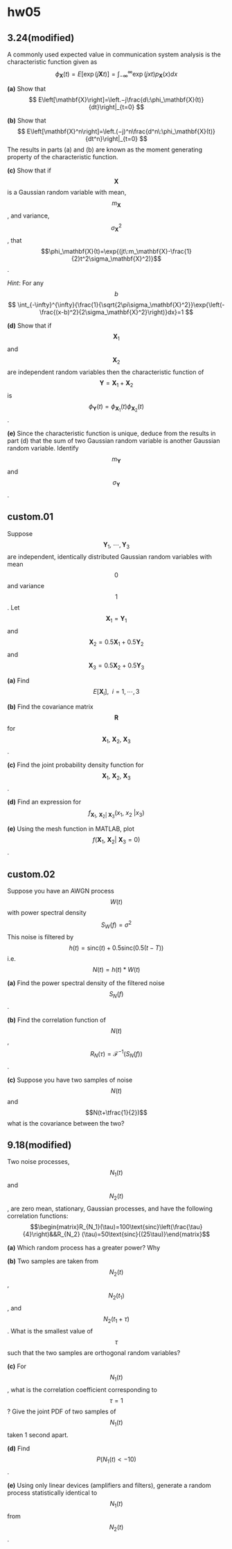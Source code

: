 # hw05

## 3.24(modified)
A commonly used expected value in communication system analysis is the characteristic function given as
$$\phi_{\mathbf{X}}(t)=E\left[\exp{(j\mathbf{X}t)}\right]=\int_{-\infty}^{\infty}{ \exp{(jxt)}p_\mathbf{X}(x)dx}$$

**(a)** Show that
$$
E\left[\mathbf{X}\right]=\left.−j\frac{d\:\phi_\mathbf{X}(t)}{dt}\right|_{t=0}
$$

**(b)** Show that
$$
E\left[\mathbf{X}^n\right]=\left.(−j)^n\frac{d^n\:\phi_\mathbf{X}(t)}{dt^n}\right|_{t=0}
$$
The results in parts (a) and (b) are known as the moment generating property of the characteristic function.

**(c)** Show that if $$\mathbf{X}$$ is a Gaussian random variable with mean, $$m_\mathbf{X}$$ , and variance, $$\sigma_\mathbf{X}^2$$, that $$\phi_\mathbf{X}(t)=\exp{(jt\:m_\mathbf{X}-\frac{1}{2}t^2\sigma_\mathbf{X}^2)}$$.

*Hint*: For any $$b$$
$$
\int_{-\infty}^{\infty}{\frac{1}{\sqrt{2\pi\sigma_\mathbf{X}^2}}\exp{\left(-\frac{(x-b)^2}{2\sigma_\mathbf{X}^2}\right)}dx}=1
$$

**(d)** Show that if $$\mathbf{X}_1$$ and $$\mathbf{X}_2$$ are independent random variables then the characteristic function of $$\mathbf{Y}=\mathbf{X}_1+\mathbf{X}_2$$ is $$\phi_{\mathbf{Y}}(t)=\phi_{\mathbf{X}_1}(t)\phi_{\mathbf{X}_2}(t)$$.

**(e)** Since the characteristic function is unique, deduce from the results in part (d) that the sum of two Gaussian random variable is another Gaussian random variable. Identify $$m_\mathbf{Y}$$ and $$\sigma_\mathbf{Y}$$.


## custom.01
Suppose $$\mathbf{Y}_1,\:\cdots,\mathbf{Y}_3$$ are independent, identically distributed Gaussian random variables with mean $$0$$ and variance $$1$$. Let $$\mathbf{X}_1=\mathbf{Y}_1$$ and $$\mathbf{X}_2=0.5\mathbf{X}_1+0.5\mathbf{Y}_2$$ and $$\mathbf{X}_3=0.5\mathbf{X}_2+0.5\mathbf{Y}_3$$

**(a)** Find $$E\left[\mathbf{X}_i\right],\:\:i=1,\cdots,3$$

**(b)** Find the covariance matrix $$\mathbf{R}$$ for $$\mathbf{X}_1,\:\mathbf{X}_2,\:\mathbf{X}_3$$.

**(c)** Find the joint probability density function for $$\mathbf{X}_1,\:\mathbf{X}_2,\:\mathbf{X}_3$$.

**(d)** Find an expression for $$f_{\mathbf{X}_1,\:\mathbf{X}_2|\:\mathbf{X}_3}(x_1,\:x_2\:|x_3)$$

**(e)** Using the mesh function in MATLAB, plot $$f(\mathbf{X}_1,\:\mathbf{X}_2|\:\mathbf{X}_3=0)$$.


## custom.02
Suppose you have an AWGN process $$W(t)$$ with power spectral density $$S_W(f)=\sigma^2$$ This noise is filtered by $$h(t)=\text{sinc}{(t)}+0.5\text{sinc}{(0.5(t −T))}$$ i.e. $$N(t)=h(t)*W(t)$$

**(a)** Find the power spectral density of the filtered noise $$S_N(f)$$.

**(b)** Find the correlation function of $$N(t)$$, $$R_N(\tau)=\mathcal{F}^{-1}(S_N(f))$$.

**(c)** Suppose you have two samples of noise $$N(t)$$ and $$N(t+\tfrac{1}{2})$$ what is the covariance between the two?


## 9.18(modified)
Two noise processes, $$N_1(t)$$ and $$N_2(t)$$, are zero mean, stationary, Gaussian processes, and have the following correlation functions:
$$\begin{matrix}R_{N_1}(\tau)=100\text{sinc}\left(\frac{\tau}{4}\right)&&R_{N_2} (\tau)=50\text{sinc}{(25\tau)}\end{matrix}$$

**(a)** Which random process has a greater power? Why

**(b)** Two samples are taken from $$N_2(t)$$, $$N_2(t_1)$$, and $$N_2(t_1+\tau)$$. What is the smallest value of $$\tau$$ such that the two samples are orthogonal random variables?

**(c)** For $$N_1(t)$$, what is the correlation coefficient corresponding to $$\tau=1$$? Give the joint PDF of two samples of $$N_1(t)$$ taken 1 second apart.

**(d)** Find $$P(N_1(t)<-10)$$.

**(e)** Using only linear devices (amplifiers and filters), generate a random process statistically identical to $$N_1(t)$$ from $$N_2(t)$$.
